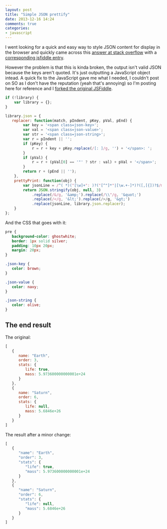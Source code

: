 ```yaml
---
layout: post
title: "Simple JSON prettify"
date: 2013-12-16 14:24
comments: true
categories:
- javascript
---
```

I went looking for a quick and easy way to style JSON content for display in the browser and quickly came across this [answer at stack overflow](http://stackoverflow.com/questions/4810841/json-pretty-print-using-javascript/7220510#7220510) with a [corresponding jsfiddle entry](http://jsfiddle.net/unLSJ/).

However the problem is that this is kinda broken, the output isn't valid JSON because the keys aren't quoted. It's just outputting a JavaScript object intead. A quick fix to the JavaScript gave me what I needed, I couldn't post on SO as I don't have the reputation (yeah that's annoying) so I'm posting here for reference and I [forked the original JSFiddle](http://jsfiddle.net/michaelsharman/HLzxw/).

```javascript
if (!library) {
    var library = {};
}

library.json = {
   replacer: function(match, pIndent, pKey, pVal, pEnd) {
        var key = '<span class=json-key>';
        var val = '<span class=json-value>';
        var str = '<span class=json-string>';
        var r = pIndent || '';
        if (pKey) {
            r = r + key + pKey.replace(/[: ]/g, '') + '</span>: ';
        }
        if (pVal) {
            r = r + (pVal[0] == '"' ? str : val) + pVal + '</span>';
        }
        return r + (pEnd || '');
    },
    prettyPrint: function(obj) {
        var jsonLine = /^( *)("[\w]+": )?("[^"]*"|[\w.+-]*)?([,[{])?$/mg;
        return JSON.stringify(obj, null, 3)
            .replace(/&/g, '&amp;').replace(/\\"/g, '&quot;')
            .replace(/</g, '&lt;').replace(/>/g, '&gt;')
            .replace(jsonLine, library.json.replacer);
    }
};
```

And the CSS that goes with it:

```css
pre {
   background-color: ghostwhite;
   border: 1px solid silver;
   padding: 10px 20px;
   margin: 20px;
}

.json-key {
   color: brown;
}

.json-value {
   color: navy;
}

.json-string {
   color: olive;
}
```

## The end result

The original:

```javascript
[
   {
      name: "Earth",
      order: 3,
      stats: {
         life: true,
         mass: 5.973600000000001e+24
      }
   },
   {
      name: "Saturn",
      order: 6,
      stats: {
         life: null,
         mass: 5.6846e+26
      }
   }
]
```

The result after a minor change:

```javascript
[
   {
      "name": "Earth",
      "order": 3,
      "stats": {
         "life": true,
         "mass": 5.973600000000001e+24
      }
   },
   {
      "name": "Saturn",
      "order": 6,
      "stats": {
         "life": null,
         "mass": 5.6846e+26
      }
   }
]
```
